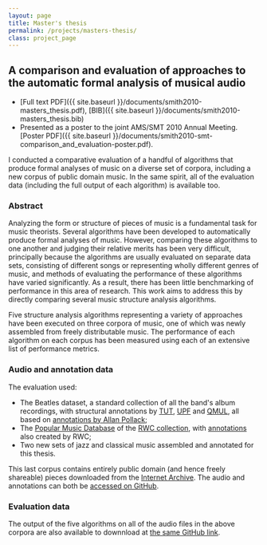 ```yaml
---
layout: page
title: Master's thesis
permalink: /projects/masters-thesis/
class: project_page
---
```


## A comparison and evaluation of approaches to the automatic formal analysis of musical audio

- [Full text PDF]({{ site.baseurl }}/documents/smith2010-masters_thesis.pdf), [BIB]({{ site.baseurl }}/documents/smith2010-masters_thesis.bib)
- Presented as a poster to the joint AMS/SMT 2010 Annual Meeting. [Poster PDF]({{ site.baseurl }}/documents/smith2010-smt-comparison_and_evaluation-poster.pdf).

I conducted a comparative evaluation of a handful of algorithms that produce formal analyses of music on a diverse set of corpora, including a new corpus of public domain music. In the same spirit, all of the evaluation data (including the full output of each algorithm) is available too.

### Abstract

Analyzing the form or structure of pieces of music is a fundamental task for music theorists. Several algorithms have been developed to automatically produce formal analyses of music. However, comparing these algorithms to one another and judging their relative merits has been very difficult, principally because the algorithms are usually evaluated on separate data sets, consisting of different songs or representing wholly different genres of music, and methods of evaluating the performance of these algorithms have varied significantly. As a result, there has been little benchmarking of performance in this area of research. This work aims to address this by directly comparing several music structure analysis algorithms.

Five structure analysis algorithms representing a variety of approaches have been executed on three corpora of music, one of which was newly assembled from freely distributable music. The performance of each algorithm on each corpus has been measured using each of an extensive list of performance metrics.

### Audio and annotation data

The evaluation used:

- The Beatles dataset, a standard collection of all the band's album recordings, with structural annotations by [TUT](http://www.cs.tut.fi/sgn/arg/paulus/structure.html), [UPF](http://www.dtic.upf.edu/~perfe/annotations/sections/license.html) and [QMUL](http://www.isophonics.net/content/reference-annotations-beatles), all based on [annotations by Allan Pollack](http://www.icce.rug.nl/~soundscapes/DATABASES/AWP/awp-notes_on.shtml);
- The [Popular Music Database](https://staff.aist.go.jp/m.goto/RWC-MDB/rwc-mdb-p.html) of the [RWC collection](http://staff.aist.go.jp/m.goto/RWC-MDB/), with [annotations](http://staff.aist.go.jp/m.goto/RWC-MDB/AIST-Annotation/) also created by RWC;
- Two new sets of jazz and classical music assembled and annotated for this thesis.

This last corpus contains entirely public domain (and hence freely shareable) pieces downloaded from the [Internet Archive](http://www.archive.org/details/audio). The audio and annotations can both be  [accessed on GitHub](https://github.com/jblsmith/ma-thesis).

### Evaluation data

The output of the five algorithms on all of the audio files in the above corpora are also available to downnload at [the same GitHub link](https://github.com/jblsmith/ma-thesis).
